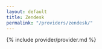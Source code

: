 ```yaml
---
layout: default
title: Zendesk
permalink: "/providers/zendesk/"
---
```


{% include provider/provider.md %}
